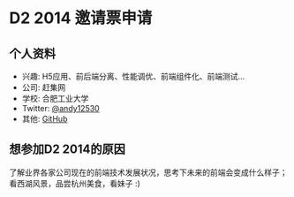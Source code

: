 # D2 2014 邀请票申请

## 个人资料

- 兴趣: H5应用、前后端分离、性能调优、前端组件化、前端测试...
- 公司: 赶集网
- 学校: 合肥工业大学
- Twitter: [@andy12530](http://twitter.com/andy12530/)
- 其他: [GitHub](http://github.com/andy12530)

## 想参加D2 2014的原因

了解业界各家公司现在的前端技术发展状况，思考下未来的前端会变成什么样子；
看西湖风景，品尝杭州美食，看妹子 :)
